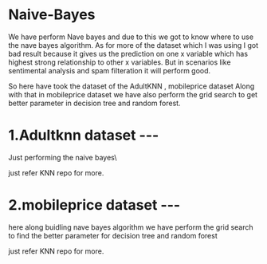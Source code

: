 # Naive-Bayes

We have perform Nave bayes and due to this we got to know where to use the nave bayes algorithm. 
As for more of the dataset which I was using I got bad result because it gives us the prediction on one x variable
which has highest strong relationship to other x variables. But in scenarios like sentimental analysis and spam filteration
it will perform good.

So here have took the dataset of the AdultKNN , mobileprice dataset Along with that in mobileprice dataset we have also perform
the grid search to get better parameter in decision tree and random forest.

# 1.Adultknn dataset ---

Just performing the naive bayes\

just refer KNN repo for more.


# 2.mobileprice dataset ---

here along buidling nave bayes algorithm we have perform the grid search to find the better parameter for decision tree and random forest

just refer KNN repo for more.
